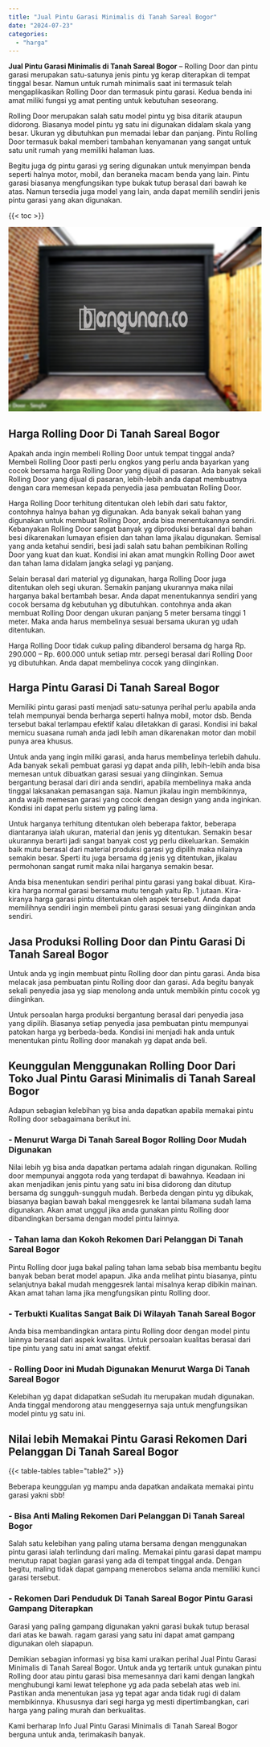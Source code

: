```yaml
---
title: "Jual Pintu Garasi Minimalis di Tanah Sareal Bogor"
date: "2024-07-23"
categories: 
  - "harga"
---
```


**Jual Pintu Garasi Minimalis di Tanah Sareal Bogor** – Rolling Door dan pintu garasi merupakan satu-satunya jenis pintu yg kerap diterapkan di tempat tinggal besar. Namun untuk rumah minimalis saat ini termasuk telah mengaplikasikan Rolling Door dan termasuk pintu garasi. Kedua benda ini amat miliki fungsi yg amat penting untuk kebutuhan seseorang.

Rolling Door merupakan salah satu model pintu yg bisa ditarik ataupun didorong. Biasanya model pintu yg satu ini digunakan didalam skala yang besar. Ukuran yg dibutuhkan pun memadai lebar dan panjang. Pintu Rolling Door termasuk bakal memberi tambahan kenyamanan yang sangat untuk satu unit rumah yang memiliki halaman luas.

Begitu juga dg pintu garasi yg sering digunakan untuk menyimpan benda seperti halnya motor, mobil, dan beraneka macam benda yang lain. Pintu garasi biasanya mengfungsikan type bukak tutup berasal dari bawah ke atas. Namun tersedia juga model yang lain, anda dapat memilih sendiri jenis pintu garasi yang akan digunakan.

{{< toc >}}

![Jual Pintu Garasi Minimalis di Tanah Sareal Bogor](/images/pintu-garasi-05.png)

## Harga Rolling Door Di Tanah Sareal Bogor

Apakah anda ingin membeli Rolling Door untuk tempat tinggal anda? Membeli Rolling Door pasti perlu ongkos yang perlu anda bayarkan yang cocok bersama harga Rolling Door yang dijual di pasaran. Ada banyak sekali Rolling Door yang dijual di pasaran, lebih-lebih anda dapat membuatnya dengan cara memesan kepada penyedia jasa pembuatan Rolling Door.

Harga Rolling Door terhitung ditentukan oleh lebih dari satu faktor, contohnya halnya bahan yg digunakan. Ada banyak sekali bahan yang digunakan untuk membuat Rolling Door, anda bisa menentukannya sendiri. Kebanyakan Rolling Door sangat banyak yg diproduksi berasal dari bahan besi dikarenakan lumayan efisien dan tahan lama jikalau digunakan. Semisal yang anda ketahui sendiri, besi jadi salah satu bahan pembikinan Rolling Door yang kuat dan kuat. Kondisi ini akan amat mungkin Rolling Door awet dan tahan lama didalam jangka selagi yg panjang.

Selain berasal dari material yg digunakan, harga Rolling Door juga ditentukan oleh segi ukuran. Semakin panjang ukurannya maka nilai harganya bakal bertambah besar. Anda dapat menentukannya sendiri yang cocok bersama dg kebutuhan yg dibutuhkan. contohnya anda akan membuat Rolling Door dengan ukuran panjang 5 meter bersama tinggi 1 meter. Maka anda harus membelinya sesuai bersama ukuran yg udah ditentukan.

Harga Rolling Door tidak cukup paling dibanderol bersama dg harga Rp. 290.000 – Rp. 600.000 untuk setiap mtr. persegi berasal dari Rolling Door yg dibutuhkan. Anda dapat membelinya cocok yang diinginkan.

## Harga Pintu Garasi Di Tanah Sareal Bogor

Memiliki pintu garasi pasti menjadi satu-satunya perihal perlu apabila anda telah mempunyai benda berharga seperti halnya mobil, motor dsb. Benda tersebut bakal terlampau efektif kalau diletakkan di garasi. Kondisi ini bakal memicu suasana rumah anda jadi lebih aman dikarenakan motor dan mobil punya area khusus.

Untuk anda yang ingin miliki garasi, anda harus membelinya terlebih dahulu. Ada banyak sekali pembuat garasi yg dapat anda pilih, lebih-lebih anda bisa memesan untuk dibuatkan garasi sesuai yang diinginkan. Semua bergantung berasal dari diri anda sendiri, apabila membelinya maka anda tinggal laksanakan pemasangan saja. Namun jikalau ingin membikinnya, anda wajib memesan garasi yang cocok dengan design yang anda inginkan. Kondisi ini dapat perlu sistem yg paling lama.

Untuk harganya terhitung ditentukan oleh beberapa faktor, beberapa diantaranya ialah ukuran, material dan jenis yg ditentukan. Semakin besar ukurannya berarti jadi sangat banyak cost yg perlu dikeluarkan. Semakin baik mutu berasal dari material produksi garasi yg dipilih maka nilainya semakin besar. Sperti itu juga bersama dg jenis yg ditentukan, jikalau permohonan sangat rumit maka nilai harganya semakin besar.

Anda bisa menentukan sendiri perihal pintu garasi yang bakal dibuat. Kira-kira harga normal garasi bersama mutu tengah yaitu Rp. 1 jutaan. Kira-kiranya harga garasi pintu ditentukan oleh aspek tersebut. Anda dapat memilihnya sendiri ingin membeli pintu garasi sesuai yang diinginkan anda sendiri.

## Jasa Produksi Rolling Door dan Pintu Garasi Di Tanah Sareal Bogor

Untuk anda yg ingin membuat pintu Rolling door dan pintu garasi. Anda bisa melacak jasa pembuatan pintu Rolling door dan garasi. Ada begitu banyak sekali penyedia jasa yg siap menolong anda untuk membikin pintu cocok yg diinginkan.

Untuk persoalan harga produksi bergantung berasal dari penyedia jasa yang dipilih. Biasanya setiap penyedia jasa pembuatan pintu mempunyai patokan harga yg berbeda-beda. Kondisi ini menjadi hak anda untuk menentukan pintu Rolling door manakah yg dapat anda beli.

## Keunggulan Menggunakan Rolling Door Dari Toko Jual Pintu Garasi Minimalis di Tanah Sareal Bogor

Adapun sebagian kelebihan yg bisa anda dapatkan apabila memakai pintu Rolling door sebagaimana berikut ini.

### \- Menurut Warga Di Tanah Sareal Bogor Rolling Door Mudah Digunakan

Nilai lebih yg bisa anda dapatkan pertama adalah ringan digunakan. Rolling door mempunyai anggota roda yang terdapat di bawahnya. Keadaan ini akan menjadikan jenis pintu yang satu ini bisa didorong dan ditutup bersama dg sungguh-sungguh mudah. Berbeda dengan pintu yg dibukak, biasanya bagian bawah bakal menggesrek ke lantai bilamana sudah lama digunakan. Akan amat unggul jika anda gunakan pintu Rolling door dibandingkan bersama dengan model pintu lainnya.

### \- Tahan lama dan Kokoh Rekomen Dari Pelanggan Di Tanah Sareal Bogor

Pintu Rolling door juga bakal paling tahan lama sebab bisa membantu begitu banyak beban berat model apapun. Jika anda melihat pintu biasanya, pintu selanjutnya bakal mudah menggesrek lantai misalnya kerap dibikin mainan. Akan amat tahan lama jika mengfungsikan pintu Rolling door.

### \- Terbukti Kualitas Sangat Baik Di Wilayah Tanah Sareal Bogor

Anda bisa membandingkan antara pintu Rolling door dengan model pintu lainnya berasal dari aspek kwalitas. Untuk persoalan kualitas berasal dari tipe pintu yang satu ini amat sangat efektif.

### \- Rolling Door ini Mudah Digunakan Menurut Warga Di Tanah Sareal Bogor

Kelebihan yg dapat didapatkan seSudah itu merupakan mudah digunakan. Anda tinggal mendorong atau menggesernya saja untuk mengfungsikan model pintu yg satu ini.

## Nilai lebih Memakai Pintu Garasi Rekomen Dari Pelanggan Di Tanah Sareal Bogor

{{< table-tables table="table2" >}}

Beberapa keunggulan yg mampu anda dapatkan andaikata memakai pintu garasi yakni sbb!

### \- Bisa Anti Maling Rekomen Dari Pelanggan Di Tanah Sareal Bogor

Salah satu kelebihan yang paling utama bersama dengan menggunakan pintu garasi ialah terlindung dari maling. Memakai pintu garasi dapat mampu menutup rapat bagian garasi yang ada di tempat tinggal anda. Dengan begitu, maling tidak dapat gampang menerobos selama anda memiliki kunci garasi tersebut.

### \- Rekomen Dari Penduduk Di Tanah Sareal Bogor Pintu Garasi Gampang Diterapkan

Garasi yang paling gampang digunakan yakni garasi bukak tutup berasal dari atas ke bawah. ragam garasi yang satu ini dapat amat gampang digunakan oleh siapapun.

Demikian sebagian informasi yg bisa kami uraikan perihal Jual Pintu Garasi Minimalis di Tanah Sareal Bogor. Untuk anda yg tertarik untuk gunakan pintu Rolling door atau pintu garasi bisa memesannya dari kami dengan langkah menghubungi kami lewat telephone yg ada pada sebelah atas web ini. Pastikan anda menentukan jasa yg tepat agar anda tidak rugi di dalam membikinnya. Khususnya dari segi harga yg mesti dipertimbangkan, cari harga yang paling murah dan berkualitas.

Kami berharap Info Jual Pintu Garasi Minimalis di Tanah Sareal Bogor berguna untuk anda, terimakasih banyak.
